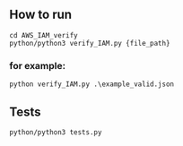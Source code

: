 ## How to run
```cd AWS_IAM_verify```<br>
```python/python3 verify_IAM.py {file_path}```<br>

### for example:
```python verify_IAM.py .\example_valid.json```<br>

## Tests
```python/python3 tests.py```<br>
